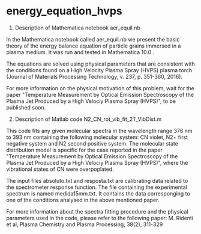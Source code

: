 # energy_equation_hvps

1) Description of Mathematica notebook aer_equil.nb

In the Mathematica notebook called aer_equil.nb we present the basic theory of the energy balance equation of particle grains immersed in a plasma medium. It was run and tested in Mathematica 10.0 . 

The equations are solved using physical parameters that are consistent with the conditions found on a High Velocity Plasma Spray (HVPS) plasma torch (Journal of Materials Processing Technology, v. 237, p. 351-360, 2016). 

For more information on the physical motivation of this problem, wait for the paper "Temperature Measurement by Optical Emission Spectroscopy of the Plasma Jet Produced by a High Velociy Plasma Spray (HVPS)", to be published soon. 

2) Description of Matlab code N2_CN_rot_vib_fit_2T_VibDist.m

This code fits any given molecular spectra in the wavelength range 376 nm to 393 nm containing the following molecular system: CN violet, N2+ first negative system and N2 second positive system. The molecular state distribution model is specific for the case reported in the paper  "Temperature Measurement by Optical Emission Spectroscopy of the Plasma Jet Produced by a High Velociy Plasma Spray (HVPS)", where the vibrational states of CN were overpoplated. 

The input files absoluto.txt and resposta.txt are calibrating data related to the spectrometer response function. The file containing the experimental spectrum is named medida15mm.txt. It contains the data corresponging to one of the conditions analysed in the above mentioned paper. 

For more information about the spectra fitting procedure and the physical parameters used in the code, please refer to the following paper: 
M. Ridenti et al, Plasma Chemistry and Plasma Processing, 38(2), 311-329   
